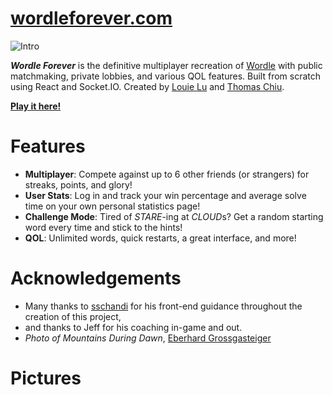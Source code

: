 # [wordleforever.com](https://www.wordleforever.com)

<img src="../assets/intro.png" alt="Intro" />

**_Wordle Forever_** is the definitive multiplayer recreation of [Wordle](https://www.nytimes.com/games/wordle/index.html) with public matchmaking, private lobbies, and various QOL features. Built from scratch using React and Socket.IO. Created by [Louie Lu](https://github.com/louieluuu) and [Thomas Chiu](https://github.com/tomchiu19).

**[Play it here!](https://www.wordleforever.com)**

# Features

- **Multiplayer**: Compete against up to 6 other friends (or strangers) for streaks, points, and glory!
- **User Stats**: Log in and track your win percentage and average solve time on your own personal statistics page!
- **Challenge Mode**: Tired of _STARE_-ing at *CLOUD*s? Get a random starting word every time and stick to the hints!
- **QOL**: Unlimited words, quick restarts, a great interface, and more!

# Acknowledgements

- Many thanks to [sschandi](https://github.com/sschandi) for his front-end guidance throughout the creation of this project,
- and thanks to Jeff for his coaching in-game and out.
- _Photo of Mountains During Dawn_, [Eberhard Grossgasteiger](https://www.pexels.com/@eberhardgross/)

# Pictures

<!-- <p float="left">
    <img src="../assets/nujabes.jpg" height="280" alt="Test" />
    <img align="right" src="../assets/mario.png" height="280" alt="Test2" />
</p> -->

<!-- ![Nujabes](../assets/nujabes.jpg?raw=true) -->
